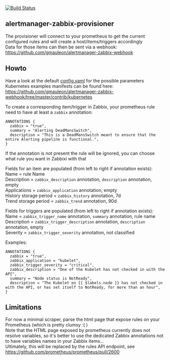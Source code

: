 [![Build Status](https://travis-ci.org/gmauleon/alertmanager-zabbix-provisioner.svg?branch=master)](https://travis-ci.org/gmauleon/alertmanager-zabbix-provisioner)

## alertmanager-zabbix-provisioner

The provisioner will connect to your prometheus to get the current configured rules and will create a host/items/triggers accordingly  
Data for those items can then be sent via a webhook: https://github.com/gmauleon/alertmanager-zabbix-webhook

## Howto

Have a look at the default [config.yaml](https://github.com/gmauleon/alertmanager-zabbix-provisioner/blob/master/config.yaml) for the possible parameters  
Kubernetes examples manifests can be found here: https://github.com/gmauleon/alertmanager-zabbix-webhook/tree/master/contrib/kubernetes  

To create a corresponding item/trigger in Zabbix, your prometheus rule need to have at least a `zabbix` annotation:
```
ANNOTATIONS {
  zabbix = "true",
  summary = "Alerting DeadMansSwitch",
  description = "This is a DeadMansSwitch meant to ensure that the entire Alerting pipeline is functional.",
}
```
If the annotation is not present the rule will be ignored, you can choose what rule you want in Zabbixi with that  

Fields for an item are populated (from left to right if annotation exists):  
Name = rule Name  
Description = `zabbix_description` annotation, `description` annotation, empty  
Applications = `zabbix_application` annotation, empty  
History storage period = `zabbix_history` annotation, 7d  
Trend storage period = `zabbix_trend` annotation, 90d  

Fields for triggers are populated (from left to right if annotation exists):  
Name = `zabbix_trigger_name` annotation, `summary` annotation, rule name  
Description = `zabbix_trigger_description` annotation, `description` annotation, empty  
Severity = `zabbix_trigger_severity` annotation, not classified  

Examples:
```
ANNOTATIONS {
  zabbix = "true",
  zabbix_application = "kubelet",
  zabbix_trigger_severity = "critical",
  zabbix_description = "One of the Kubelet has not checked in with the API",
  summary = "Node status is NotReady",
  description = "The Kubelet on {{ $labels.node }} has not checked in with the API, or has set itself to NotReady, for more than an hour",
}
```

## Limitations
For now a minimal scraper, parse the html page that expose rules on your Prometheus (which is pretty clumsy :( )  
Note that the HTML page exposed by prometheus currently does not resolve variables, so it's better to use the dedicated Zabbix annotations not to have variables names in your Zabbix items...  
Ultimately, this will be replaced by the rules API endpoint, see https://github.com/prometheus/prometheus/pull/2600
